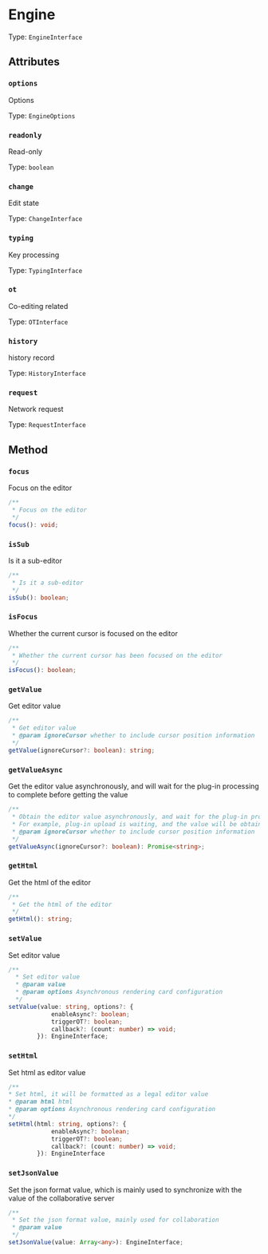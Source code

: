 # Engine

Type: `EngineInterface`

## Attributes

### `options`

Options

Type: `EngineOptions`

### `readonly`

Read-only

Type: `boolean`

### `change`

Edit state

Type: `ChangeInterface`

### `typing`

Key processing

Type: `TypingInterface`

### `ot`

Co-editing related

Type: `OTInterface`

### `history`

history record

Type: `HistoryInterface`

### `request`

Network request

Type: `RequestInterface`

## Method

### `focus`

Focus on the editor

```ts
/**
 * Focus on the editor
 */
focus(): void;
```

### `isSub`

Is it a sub-editor

```ts
/**
 * Is it a sub-editor
 */
isSub(): boolean;
```

### `isFocus`

Whether the current cursor is focused on the editor

```ts
/**
 * Whether the current cursor has been focused on the editor
 */
isFocus(): boolean;
```

### `getValue`

Get editor value

```ts
/**
 * Get editor value
 * @param ignoreCursor whether to include cursor position information
 */
getValue(ignoreCursor?: boolean): string;
```

### `getValueAsync`

Get the editor value asynchronously, and will wait for the plug-in processing to complete before getting the value

```ts
/**
 * Obtain the editor value asynchronously, and wait for the plug-in processing to complete before obtaining the value
 * For example, plug-in upload is waiting, and the value will be obtained after the upload is completed.
 * @param ignoreCursor whether to include cursor position information
 */
getValueAsync(ignoreCursor?: boolean): Promise<string>;
```

### `getHtml`

Get the html of the editor

```ts
/**
 * Get the html of the editor
 */
getHtml(): string;
```

### `setValue`

Set editor value

```ts
/**
  * Set editor value
  * @param value
  * @param options Asynchronous rendering card configuration
  */
setValue(value: string, options?: {
			enableAsync?: boolean;
			triggerOT?: boolean;
			callback?: (count: number) => void;
		}): EngineInterface;
```

### `setHtml`

Set html as editor value

```ts
/**
* Set html, it will be formatted as a legal editor value
* @param html html
* @param options Asynchronous rendering card configuration
*/
setHtml(html: string, options?: {
			enableAsync?: boolean;
			triggerOT?: boolean;
			callback?: (count: number) => void;
		}): EngineInterface
```

### `setJsonValue`

Set the json format value, which is mainly used to synchronize with the value of the collaborative server

```ts
/**
 * Set the json format value, mainly used for collaboration
 * @param value
 */
setJsonValue(value: Array<any>): EngineInterface;
```
